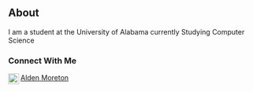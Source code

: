 ## About

I am a student at the University of Alabama currently Studying Computer Science

### Connect With Me
[<img align="left" alt="aldenmoreton | LinkedIn" width="22px" src="https://cdn.jsdelivr.net/npm/simple-icons@v3/icons/linkedin.svg" />][linkedin]

[linkedin]: https://linkedin.com/in/alden-moreton

<script src="https://platform.linkedin.com/badges/js/profile.js" async defer type="text/javascript"><div class="badge-base LI-profile-badge" data-locale="en_US" data-size="medium" data-theme="light" data-type="VERTICAL" data-vanity="alden-moreton" data-version="v1"><a class="badge-base__link LI-simple-link" href="https://www.linkedin.com/in/alden-moreton?trk=profile-badge">Alden Moreton</a></div></script>

<div class="badge-base LI-profile-badge" data-locale="en_US" data-size="medium" data-theme="light" data-type="VERTICAL" data-vanity="alden-moreton" data-version="v1"><a class="badge-base__link LI-simple-link" href="https://www.linkedin.com/in/alden-moreton?trk=profile-badge">Alden Moreton</a></div>
              
